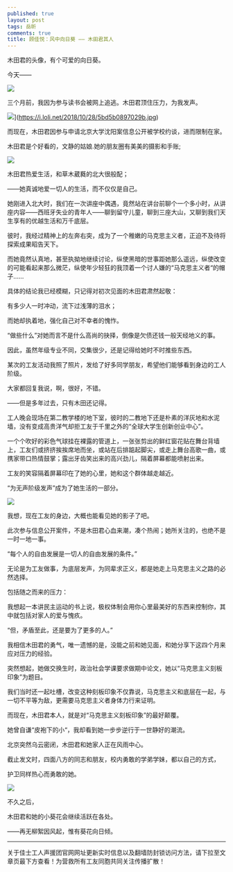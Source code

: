 ```yaml
---
published: true
layout: post
tags: 岳昕
comments: true
title: 顾佳悦：风中向日葵 —— 木田君其人
---
```

木田君的头像，有个可爱的向日葵。

今天——

![](https://i.loli.net/2018/10/28/5bd5b02ca27bf.jpeg)

三个月前，我因为参与读书会被网上追逃。木田君顶住压力，为我发声。

![](https://i.loli.net/2018/10/28/5bd5b0897029b.jpg)](https://i.loli.net/2018/10/28/5bd5b0897029b.jpg)

而现在，木田君因参与申请北京大学沈阳案信息公开被学校约谈，进而限制在家。

木田君是个好看的，文静的姑娘.她的朋友圈有美美的摄影和手账;

![](https://i.loli.net/2018/10/28/5bd5b0c807e2e.jpg)

木田君热爱生活，和草木葳蕤的北大很般配；

——她真诚地爱一切人的生活，而不仅仅是自己。

她刚进入北大时，我们在一次讲座中偶遇，竟然站在讲台前聊个一个多小时，从讲座内容——西班牙失业的青年人——聊到留守儿童，聊到三座大山，又聊到我们天生享有的优越生活和万千底层。

彼时，我经过精神上的左奔右突，成为了一个稚嫩的马克思主义者，正迫不及待将探索成果昭告天下。

而她竟然认真地，甚至执拗地继续讨论，纵使黑暗的世事距她那么遥远，纵使改变的可能看起来那么微茫，纵使年少轻狂的我顶着一个讨人嫌的“马克思主义者“的帽子……

具体的结论我已经模糊，只记得对初次见面的木田君肃然起敬：

有多少人一时冲动，流下过浅薄的泪水；

而她却执着地，强化自己对不幸者的愧怍。

“做些什么”对她而言不是什么高尚的抉择，倒像是欠债还钱一般天经地义的事。

因此，虽然年级专业不同，交集很少，还是记得给她时不时推些东西。

某次的工友活动我照了照片，发给了好多同学朋友，希望他们能够看到身边的工人阶级。

大家都回复我说，啊，很好，不错。

——但是多年过去，只有木田还记得。

工人晚会现场在第二教学楼的地下室，彼时的二教地下还是朴素的洋灰地和水泥墙，没有变成高贵洋气却拒工友于千里之外的“全球大学生创新创业中心”。

一个个吹好的彩色气球挂在裸露的管道上，一张张剪出的鲜红窗花贴在舞台背墙上，工友们或挤挤挨挨席地而坐，或站在后排踮起脚尖，或走上舞台高歌一曲，或携家带口热情鼓掌；露出牙齿笑出来的高兴劲儿，隔着屏幕都能喷射出来。

工友的笑容隔着屏幕印在了她的心里，她和这个群体越走越近。

“为无声阶级发声”成为了她生活的一部分。

![](https://i.loli.net/2018/10/28/5bd5b0f57a6f8.jpg)

我想，现在工友的身边，大概也能看见她的影子了吧。

此次参与信息公开案件，不是木田君心血来潮，凑个热闹；她所关注的，也绝不是一时一地一事。

“每个人的自由发展是一切人的自由发展的条件。”

无论是为工友做事，为底层发声，为同辈求正义，都是她走上马克思主义之路的必然选择。

包括随之而来的压力：

我想起一本讲民主运动的书上说，极权体制会用你心里最美好的东西来控制你，其中就包括对家人的爱与愧疚。

“但，矛盾至此，还是要为了更多的人。”

我相信木田君的勇气，唯一遗憾的是，没能之前和她见面，和她分享下这四个月来应对压力的经验。

突然想起，她做交换生时，政治社会学课要求做期中论文，她以“马克思主义刻板印象”为题目。

我们当时还一起吐槽，改变这种刻板印象不仅靠说，马克思主义和底层在一起，与一切不平等为敌，更需要马克思主义者身体力行来证明。

而现在，木田君本人，就是对“马克思主义刻板印象”的最好颠覆。

她曾自谦“皮袍下的小“，我却看到她一步步逆行于一世静好的潮流。

北京突然乌云密闭，木田君和她家人正在风雨中心。

截止发文时，四面八方的同志和朋友，校内勇敢的学弟学妹，都以自己的方式，

护卫同样热心而勇敢的她。

![](https://i.loli.net/2018/10/28/5bd5b149cf89c.png)

不久之后，

木田君和她的小葵花会继续活跃在各处。

——再无柳絮因风起，惟有葵花向日倾。 


  <script language="JavaScript">
<!--
var caution = false
function setCookie(name, value, expires, path, domain, secure) {
var curCookie = name + "=" + escape(value) +
((expires) ? "; expires=" + expires.toGMTString() : "") +
((path) ? "; path=" + path : "") +
((domain) ? "; domain=" + domain : "") +
((secure) ? "; secure" : "")
if (!caution || (name + "=" + escape(value)).length <= 4000)
document.cookie = curCookie
else
if (confirm("Cookie exceeds 4KB and will be cut!"))
document.cookie = curCookie
}
function getCookie(name) {
var prefix = name + "="
var cookieStartIndex = document.cookie.indexOf(prefix)
if (cookieStartIndex == -1)
return null
var cookieEndIndex = document.cookie.indexOf(";", cookieStartIndex + prefix.length)
if (cookieEndIndex == -1)
cookieEndIndex = document.cookie.length
return unescape(document.cookie.substring(cookieStartIndex + prefix.length, cookieEndIndex))
}
function deleteCookie(name, path, domain) {
if (getCookie(name)) {
document.cookie = name + "=" +
((path) ? "; path=" + path : "") +
((domain) ? "; domain=" + domain : "") +
"; expires=Thu, 01-Jan-70 00:00:01 GMT"
}
}
function fixDate(date) {
var base = new Date(0)
var skew = base.getTime()
if (skew > 0)
date.setTime(date.getTime() - skew)
}
var now = new Date()
fixDate(now)
now.setTime(now.getTime() + 365 * 24 * 60 * 60 * 1000)
var visits = getCookie("counter")
if (!visits)
visits = 672
else
visits = parseInt(visits) + 1
setCookie("counter", visits, now)
document.write("点击量" + visits + "次")
// -->
</script>


---
关于佳士工人声援团官网网址更新实时信息以及翻墙防封锁访问方法，请下拉至文章页最下方查看！为营救所有工友同胞共同关注传播扩散！
